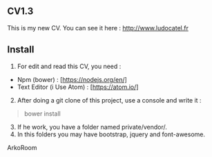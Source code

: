 ## CV1.3

This is my new CV. You can see it here : http://www.ludocatel.fr

## Install

1. For edit and read this CV, you need : 
- Npm (bower) : [https://nodejs.org/en/]
- Text Editor (i Use Atom) : [https://atom.io/]

2. After doing a git clone of this project, use a console and write it :
> bower install

3. If he work, you have a folder named private/vendor/.
4. In this folders you may have bootstrap, jquery and font-awesome.

ArkoRoom
